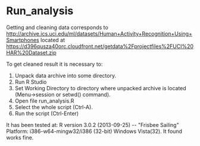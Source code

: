 # Run_analysis
Getting and cleaning data corresponds to http://archive.ics.uci.edu/ml/datasets/Human+Activity+Recognition+Using+Smartphones located at https://d396qusza40orc.cloudfront.net/getdata%2Fprojectfiles%2FUCI%20HAR%20Dataset.zip

To get cleaned result it is necessary to:

1. Unpack data archive into some directory.
2. Run R Studio
3. Set Working Directory to directory where unpacked archive is located (Menu->session or setwd() command).
4. Open file run_analysis.R
5. Select the whole script (Ctrl-A).
6. Run the script (Ctrl-Enter)

It has been tested at:
R version 3.0.2 (2013-09-25) -- "Frisbee Sailing"
Platform: i386-w64-mingw32/i386 (32-bit)
Windows Vista(32).
It found works fine.
